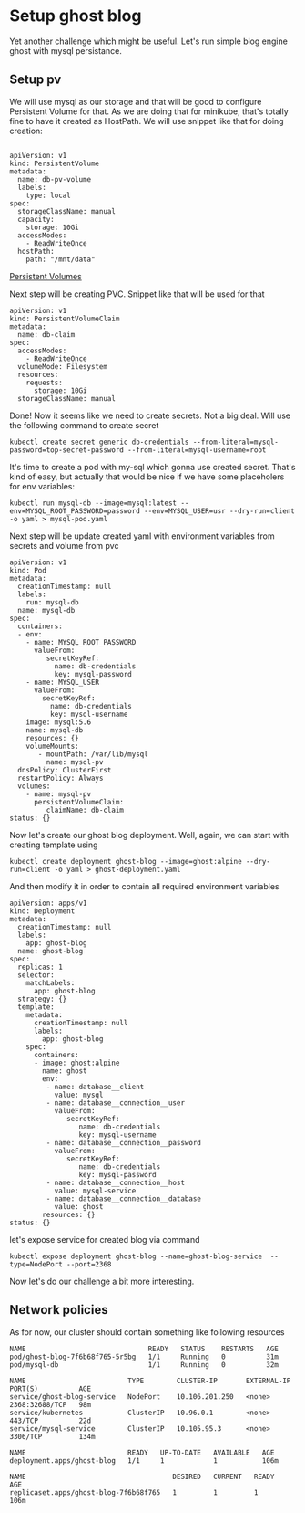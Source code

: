 # Setup ghost blog
Yet another challenge which might be useful.
Let's run simple blog engine ghost with mysql persistance.

## Setup pv
We will use mysql as our storage and that will be good to configure Persistent Volume for that. As we are doing that for minikube, that's totally fine to have it created as HostPath.
We will use snippet like that for doing creation:
```

apiVersion: v1
kind: PersistentVolume
metadata:
  name: db-pv-volume
  labels:
    type: local
spec:
  storageClassName: manual
  capacity:
    storage: 10Gi
  accessModes:
    - ReadWriteOnce
  hostPath:
    path: "/mnt/data"

```
[Persistent Volumes](https://kubernetes.io/docs/concepts/storage/persistent-volumes/)

Next step will be creating PVC.
Snippet like that will be used for that
```
apiVersion: v1
kind: PersistentVolumeClaim
metadata:
  name: db-claim
spec:
  accessModes:
    - ReadWriteOnce
  volumeMode: Filesystem
  resources:
    requests:
      storage: 10Gi
  storageClassName: manual
```

Done! Now it seems like we need to create secrets. Not a big deal. Will use the following command to create secret 
```
kubectl create secret generic db-credentials --from-literal=mysql-password=top-secret-password --from-literal=mysql-username=root
```

It's time to create a pod with my-sql which gonna use created secret. That's kind of easy, but actually that would be nice if we have some placeholers for env variables:
```
kubectl run mysql-db --image=mysql:latest --env=MYSQL_ROOT_PASSWORD=password --env=MYSQL_USER=usr --dry-run=client -o yaml > mysql-pod.yaml
```

Next step will be update created yaml with environment variables from secrets and volume from pvc
```
apiVersion: v1
kind: Pod
metadata:
  creationTimestamp: null
  labels:
    run: mysql-db
  name: mysql-db
spec:
  containers:
  - env:
    - name: MYSQL_ROOT_PASSWORD
      valueFrom:
         secretKeyRef:
           name: db-credentials
           key: mysql-password
    - name: MYSQL_USER
      valueFrom:
        secretKeyRef:
          name: db-credentials
          key: mysql-username
    image: mysql:5.6
    name: mysql-db
    resources: {}
    volumeMounts:
       - mountPath: /var/lib/mysql
         name: mysql-pv
  dnsPolicy: ClusterFirst
  restartPolicy: Always
  volumes:
    - name: mysql-pv
      persistentVolumeClaim:
         claimName: db-claim
status: {}
```


Now let's create our ghost blog deployment. Well, again, we can start with creating template using 
```
kubectl create deployment ghost-blog --image=ghost:alpine --dry-run=client -o yaml > ghost-deployment.yaml
```
And then modify it in order to contain all required environment variables

```
apiVersion: apps/v1
kind: Deployment
metadata:
  creationTimestamp: null
  labels:
    app: ghost-blog
  name: ghost-blog
spec:
  replicas: 1
  selector:
    matchLabels:
      app: ghost-blog
  strategy: {}
  template:
    metadata:
      creationTimestamp: null
      labels:
        app: ghost-blog
    spec:
      containers:
      - image: ghost:alpine
        name: ghost
        env:
         - name: database__client
           value: mysql
         - name: database__connection__user
           valueFrom:
              secretKeyRef:
                 name: db-credentials
                 key: mysql-username
         - name: database__connection__password
           valueFrom:
              secretKeyRef:
                 name: db-credentials
                 key: mysql-password
         - name: database__connection__host
           value: mysql-service
         - name: database__connection__database
           value: ghost
        resources: {}
status: {}

```

let's expose service for created blog via command

```
kubectl expose deployment ghost-blog --name=ghost-blog-service  --type=NodePort --port=2368 
```

Now let's do our challenge a bit more interesting.

## Network policies

As for now, our cluster should contain something like following resources
```
NAME                              READY   STATUS    RESTARTS   AGE
pod/ghost-blog-7f6b68f765-5r5bg   1/1     Running   0          31m
pod/mysql-db                      1/1     Running   0          32m

NAME                         TYPE        CLUSTER-IP       EXTERNAL-IP   PORT(S)          AGE
service/ghost-blog-service   NodePort    10.106.201.250   <none>        2368:32688/TCP   98m
service/kubernetes           ClusterIP   10.96.0.1        <none>        443/TCP          22d
service/mysql-service        ClusterIP   10.105.95.3      <none>        3306/TCP         134m

NAME                         READY   UP-TO-DATE   AVAILABLE   AGE
deployment.apps/ghost-blog   1/1     1            1           106m

NAME                                    DESIRED   CURRENT   READY   AGE
replicaset.apps/ghost-blog-7f6b68f765   1         1         1       106m
```

